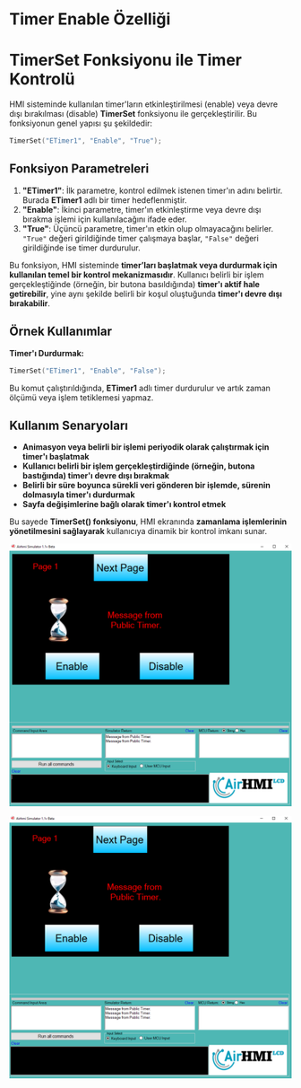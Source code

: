 # Timer Enable Özelliği

# TimerSet Fonksiyonu ile Timer Kontrolü

HMI sisteminde kullanılan timer'ların etkinleştirilmesi (enable) veya devre dışı bırakılması (disable) **TimerSet** fonksiyonu ile gerçekleştirilir. Bu fonksiyonun genel yapısı şu şekildedir:

```c
TimerSet("ETimer1", "Enable", "True");
```

## Fonksiyon Parametreleri

1. **"ETimer1"**: İlk parametre, kontrol edilmek istenen timer'ın adını belirtir. Burada **ETimer1** adlı bir timer hedeflenmiştir.
2. **"Enable"**: İkinci parametre, timer'ın etkinleştirme veya devre dışı bırakma işlemi için kullanılacağını ifade eder.
3. **"True"**: Üçüncü parametre, timer'ın etkin olup olmayacağını belirler. `"True"` değeri girildiğinde timer çalışmaya başlar, `"False"` değeri girildiğinde ise timer durdurulur.

Bu fonksiyon, HMI sisteminde **timer’ları başlatmak veya durdurmak için kullanılan temel bir kontrol mekanizmasıdır**. Kullanıcı belirli bir işlem gerçekleştiğinde (örneğin, bir butona basıldığında) **timer'ı aktif hale getirebilir**, yine aynı şekilde belirli bir koşul oluştuğunda **timer'ı devre dışı bırakabilir**.

## Örnek Kullanımlar

**Timer'ı Durdurmak:**

```c
TimerSet("ETimer1", "Enable", "False");
```

Bu komut çalıştırıldığında, **ETimer1** adlı timer durdurulur ve artık zaman ölçümü veya işlem tetiklemesi yapmaz.

## Kullanım Senaryoları

- **Animasyon veya belirli bir işlemi periyodik olarak çalıştırmak için timer'ı başlatmak**
- **Kullanıcı belirli bir işlem gerçekleştirdiğinde (örneğin, butona bastığında) timer'ı devre dışı bırakmak**
- **Belirli bir süre boyunca sürekli veri gönderen bir işlemde, sürenin dolmasıyla timer'ı durdurmak**
- **Sayfa değişimlerine bağlı olarak timer'ı kontrol etmek**

Bu sayede **TimerSet() fonksiyonu**, HMI ekranında **zamanlama işlemlerinin yönetilmesini sağlayarak** kullanıcıya dinamik bir kontrol imkanı sunar.


![Açıklama Metni](1.png)

![Açıklama Metni](2.png)


